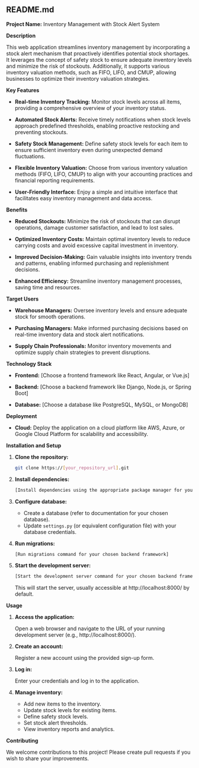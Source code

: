 ## README.md

**Project Name:** Inventory Management with Stock Alert System

**Description**

This web application streamlines inventory management by incorporating a stock alert mechanism that proactively identifies potential stock shortages. It leverages the concept of safety stock to ensure adequate inventory levels and minimize the risk of stockouts. Additionally, it supports various inventory valuation methods, such as FIFO, LIFO, and CMUP, allowing businesses to optimize their inventory valuation strategies.

**Key Features**

* **Real-time Inventory Tracking:** Monitor stock levels across all items, providing a comprehensive overview of your inventory status.

* **Automated Stock Alerts:** Receive timely notifications when stock levels approach predefined thresholds, enabling proactive restocking and preventing stockouts.

* **Safety Stock Management:** Define safety stock levels for each item to ensure sufficient inventory even during unexpected demand fluctuations.

* **Flexible Inventory Valuation:** Choose from various inventory valuation methods (FIFO, LIFO, CMUP) to align with your accounting practices and financial reporting requirements.

* **User-Friendly Interface:** Enjoy a simple and intuitive interface that facilitates easy inventory management and data access.

**Benefits**

* **Reduced Stockouts:** Minimize the risk of stockouts that can disrupt operations, damage customer satisfaction, and lead to lost sales.

* **Optimized Inventory Costs:** Maintain optimal inventory levels to reduce carrying costs and avoid excessive capital investment in inventory.

* **Improved Decision-Making:** Gain valuable insights into inventory trends and patterns, enabling informed purchasing and replenishment decisions.

* **Enhanced Efficiency:** Streamline inventory management processes, saving time and resources.

**Target Users**

* **Warehouse Managers:** Oversee inventory levels and ensure adequate stock for smooth operations.

* **Purchasing Managers:** Make informed purchasing decisions based on real-time inventory data and stock alert notifications.

* **Supply Chain Professionals:** Monitor inventory movements and optimize supply chain strategies to prevent disruptions.

**Technology Stack**

* **Frontend:** [Choose a frontend framework like React, Angular, or Vue.js]

* **Backend:** [Choose a backend framework like Django, Node.js, or Spring Boot]

* **Database:** [Choose a database like PostgreSQL, MySQL, or MongoDB]

**Deployment**

* **Cloud:** Deploy the application on a cloud platform like AWS, Azure, or Google Cloud Platform for scalability and accessibility.

**Installation and Setup**

1. **Clone the repository:**

   ```bash
   git clone https://[your_repository_url].git
   ```

2. **Install dependencies:**

   ```bash
   [Install dependencies using the appropriate package manager for your chosen backend framework]
   ```

3. **Configure database:**

   - Create a database (refer to documentation for your chosen database).
   - Update `settings.py` (or equivalent configuration file) with your database credentials.

4. **Run migrations:**

   ```bash
   [Run migrations command for your chosen backend framework]
   ```

5. **Start the development server:**

   ```bash
   [Start the development server command for your chosen backend framework]
   ```

   This will start the server, usually accessible at http://localhost:8000/ by default.

**Usage**

1. **Access the application:**

   Open a web browser and navigate to the URL of your running development server (e.g., http://localhost:8000/).

2. **Create an account:**

   Register a new account using the provided sign-up form.

3. **Log in:**

   Enter your credentials and log in to the application.

4. **Manage inventory:**

   - Add new items to the inventory.
   - Update stock levels for existing items.
   - Define safety stock levels.
   - Set stock alert thresholds.
   - View inventory reports and analytics.

**Contributing**

We welcome contributions to this project! Please create pull requests if you wish to share your improvements.

